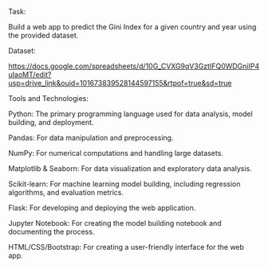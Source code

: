 Task:

Build a web app to predict the Gini Index for a given country and year using the provided dataset.

Dataset:

https://docs.google.com/spreadsheets/d/10G_CVXG9qV3GztIFQ0WDGniIP4uIaoMT/edit?usp=drive_link&ouid=101673839528144597155&rtpof=true&sd=true

Tools and Technologies:

Python: The primary programming language used for data analysis, model building, and deployment.

Pandas: For data manipulation and preprocessing.

NumPy: For numerical computations and handling large datasets.

Matplotlib & Seaborn: For data visualization and exploratory data analysis.

Scikit-learn: For machine learning model building, including regression algorithms, and evaluation metrics.

Flask: For developing and deploying the web application.

Jupyter Notebook: For creating the model building notebook and documenting the process.

HTML/CSS/Bootstrap: For creating a user-friendly interface for the web app.
